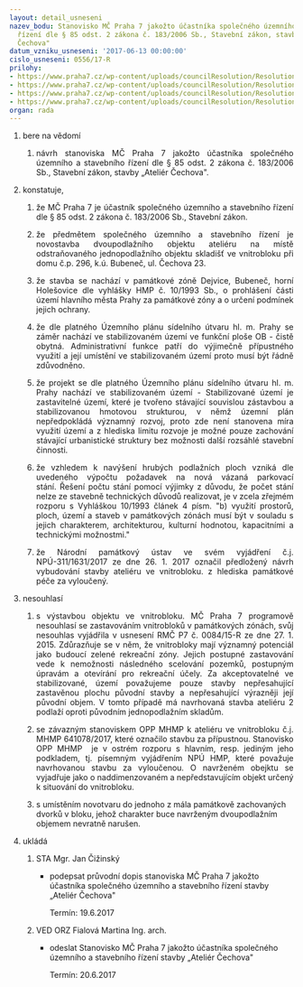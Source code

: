 ```yaml
---
layout: detail_usneseni
nazev_bodu: Stanovisko MČ Praha 7 jakožto účastníka společného územního a stavebního
  řízení dle § 85 odst. 2 zákona č. 183/2006 Sb., Stavební zákon, stavby „Ateliér
  Čechova"
datum_vzniku_usneseni: '2017-06-13 00:00:00'
cislo_usneseni: 0556/17-R
prilohy:
- https://www.praha7.cz/wp-content/uploads/councilResolution/Resolutions/29124/export/c1duvodovazprava_cechova23~214868.docx
- https://www.praha7.cz/wp-content/uploads/councilResolution/Resolutions/29124/export/c2navrhpruvodnihodopisu_Cechovan23~214867.doc
- https://www.praha7.cz/wp-content/uploads/councilResolution/Resolutions/29124/export/c3Cechova23_OZNAMENI~214866.pdf
- https://www.praha7.cz/wp-content/uploads/councilResolution/Resolutions/29124/export/export~295865.pdf
organ: rada
---
```

<ol id="urzList" class="urzList_view"><li class="urzClass1" id=""><span name="1">bere na vědomí</span><ol class="urzOlClass"><li class="urzClass2" id="" style="text-align: justify;"><span><p style="text-align: justify;" data-mce-style="text-align: justify;">návrh stanoviska MČ Praha 7 jakožto účastníka společného územního a stavebního řízení dle § 85 odst. 2 zákona č. 183/2006 Sb., Stavební zákon, stavby „Ateliér Čechova".</p></span></li></ol></li><li class="urzClass1" id=""><span name="50">konstatuje,</span><ol class="urzOlClass"><li class="urzClass2" id="" style="text-align: justify;"><span><p style="text-align: justify;" data-mce-style="text-align: justify;">že MČ Praha 7 je účastník společného územního a stavebního řízení dle § 85 odst. 2 zákona č. 183/2006 Sb., Stavební zákon.</p></span></li><li class="urzClass2" id="" style="text-align: justify;"><span><p style="text-align: justify;" data-mce-style="text-align: justify;">že předmětem společného územního a stavebního řízení je novostavba dvoupodlažního objektu ateliéru na místě odstraňovaného jednopodlažního objektu skladišť ve vnitrobloku při domu č.p. 296, k.ú. Bubeneč, ul. Čechova 23.</p></span></li><li class="urzClass2" id="" style="text-align: justify;"><span><p style="text-align: justify;" data-mce-style="text-align: justify;">že stavba se nachází v památkové zóně Dejvice, Bubeneč, horní Holešovice dle vyhlášky HMP č. 10/1993 Sb., o prohlášení části území hlavního města Prahy za památkové zóny a o určení podmínek jejich ochrany.</p></span></li><li class="urzClass2" id="" style="text-align: justify;"><span><p style="text-align: justify;" data-mce-style="text-align: justify;">že dle platného Územního plánu sídelního útvaru hl. m. Prahy se záměr nachází ve stabilizovaném území ve funkční ploše OB - čistě obytná. Administrativní funkce patří do výjimečně přípustného využití a její umístění ve stabilizovaném území proto musí být řádně zdůvodněno.</p></span></li><li class="urzClass2" id="" style="text-align: justify;"><span><p style="text-align: justify;" data-mce-style="text-align: justify;">že projekt se dle platného Územního plánu sídelního útvaru hl. m. Prahy nachází ve stabilizovaném území - Stabilizované území je zastavitelné území, které je tvořeno stávající souvislou zástavbou a stabilizovanou hmotovou strukturou, v němž územní plán nepředpokládá významný rozvoj, proto zde není stanovena míra využití území a z hlediska limitu rozvoje je možné pouze zachování stávající urbanistické struktury bez možnosti další rozsáhlé stavební činnosti.</p></span></li><li class="urzClass2" id="" style="text-align: justify;"><span><p style="text-align: justify;" data-mce-style="text-align: justify;">že vzhledem k navýšení hrubých podlažních ploch vzniká dle uvedeného výpočtu požadavek na nová vázaná parkovací stání.&nbsp;Řešení počtu stání pomocí výjimky z důvodu, že počet stání nelze ze stavebně technických důvodů realizovat, je v zcela zřejmém rozporu s Vyhláškou 10/1993 článek 4 písm. "b) využití prostorů, ploch, území a staveb v památkových zónách musí být v souladu s jejich charakterem, architekturou, kulturní hodnotou, kapacitními a technickými možnostmi."</p></span></li><li class="urzClass2" id="" style="text-align: justify;"><span><p style="text-align: justify;" data-mce-style="text-align: justify;">že Národní památkový ústav ve svém vyjádření č.j. NPÚ-311/1631/2017 ze dne 26. 1. 2017 označil předložený návrh vybudování stavby ateliéru ve vnitrobloku. z hlediska památkové péče za vyloučený.</p></span></li></ol></li><li class="urzClass1" id=""><span name="11">nesouhlasí</span><ol class="urzOlClass"><li class="urzClass2" id="" style="text-align: justify;"><span><p style="text-align: justify;" data-mce-style="text-align: justify;">s výstavbou objektu ve vnitrobloku.&nbsp;MČ Praha 7 programově nesouhlasí se zastavováním vnitrobloků v památkových zónách, svůj nesouhlas vyjádřila v usnesení RMČ P7 č. 0084/15-R ze dne 27. 1. 2015. Zdůrazňuje se v něm, že vnitrobloky mají významný potenciál jako budoucí zelené rekreační zóny. Jejich postupné zastavování vede k nemožnosti následného scelování pozemků, postupným úpravám a otevírání pro rekreační účely. Za akceptovatelné ve stabilizované, území považujeme pouze stavby nepřesahující zastavěnou plochu původní stavby a nepřesahující výrazněji její původní objem. V tomto případě má navrhovaná stavba ateliéru 2 podlaží oproti původním jednopodlažním skladům.</p></span></li><li class="urzClass2" id="" style="text-align: justify;"><span><p style="text-align: justify;" data-mce-style="text-align: justify;">se závazným stanoviskem OPP MHMP k ateliéru ve vnitrobloku č.j. MHMP 641078/2017, které označilo stavbu za přípustnou.&nbsp;Stanovisko OPP MHMP &nbsp;je v ostrém rozporu s hlavním, resp. jediným jeho podkladem, tj. písemným vyjádřením NPÚ HMP, které považuje navrhovanou stavbu za vyloučenou. O navrženém obejktu se vyjadřuje jako o naddimenzovaném a nepředstavujícím objekt určený k situování do vnitrobloku.</p></span></li><li class="urzClass2" id="" style="text-align: left;"><span><p>s umístěním novotvaru do jednoho z mála památkově zachovaných dvorků v bloku, jehož charakter buce navrženým dvoupodlažním objemem nevratně narušen.</p></span></li></ol></li><li class="urzClass1" id="urzUkoly"><span name="1">ukládá</span><ol class="urzOlClass"><li class="urzClass2"><span><p>STA Mgr. Jan Čižinský</p></span><ul class="urzUlClass"><li class="urzClass3"><span><p>podepsat průvodní dopis stanoviska MČ Praha 7 jakožto účastníka společného územního a stavebního řízení stavby „Ateliér Čechova"</p></span><span class="urzUkolTermin">  Termín:&nbsp;19.6.2017</span></li></ul></li><li class="urzClass2"><span><p>VED ORZ Fialová Martina Ing. arch.</p></span><ul class="urzUlClass"><li class="urzClass3"><span><p>odeslat Stanovisko MČ Praha 7 jakožto účastníka společného územního a stavebního řízení stavby „Ateliér Čechova"</p></span><span class="urzUkolTermin">  Termín:&nbsp;20.6.2017</span></li></ul></li></ol></li></ol>
